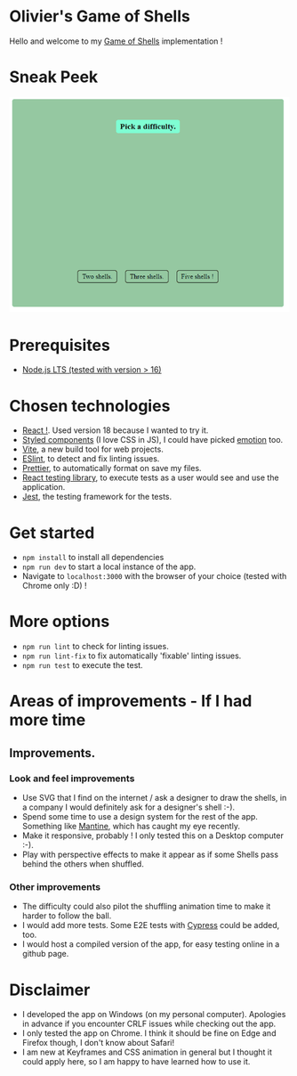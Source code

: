 # Olivier's Game of Shells

Hello and welcome to my [Game of Shells](https://en.wikipedia.org/wiki/Shell_game) implementation !

# Sneak Peek

![Preview video of shell game](shells.gif)

# Prerequisites

- [Node.js LTS (tested with version > 16)](https://nodejs.org/en/download/)

# Chosen technologies

- [React !](https://reactjs.org/). Used version 18 because I wanted to try it.
- [Styled components](https://styled-components.com/) (I love CSS in JS), I could have picked [emotion](https://emotion.sh/docs/introduction) too.
- [Vite](https://vitejs.dev/), a new build tool for web projects.
- [ESlint](https://eslint.org/), to detect and fix linting issues.
- [Prettier](https://prettier.io/), to automatically format on save my files.
- [React testing library](https://testing-library.com/docs/react-testing-library/intro/), to execute tests as a user would see and use the application.
- [Jest](https://jestjs.io/), the testing framework for the tests.

# Get started

- `npm install` to install all dependencies
- `npm run dev` to start a local instance of the app.
- Navigate to `localhost:3000` with the browser of your choice (tested with Chrome only :D) !

# More options

- `npm run lint` to check for linting issues.
- `npm run lint-fix` to fix automatically 'fixable' linting issues.
- `npm run test` to execute the test.

# Areas of improvements - If I had more time

## Improvements.

### Look and feel improvements

- Use SVG that I find on the internet / ask a designer to draw the shells, in a company I would definitely ask for a designer's shell :-).
- Spend some time to use a design system for the rest of the app. Something like [Mantine](https://mantine.dev/), which has caught my eye recently.
- Make it responsive, probably ! I only tested this on a Desktop computer :-).
- Play with perspective effects to make it appear as if some Shells pass behind the others when shuffled.

### Other improvements

- The difficulty could also pilot the shuffling animation time to make it harder to follow the ball.
- I would add more tests. Some E2E tests with [Cypress](https://www.cypress.io/) could be added, too.
- I would host a compiled version of the app, for easy testing online in a github page.

# Disclaimer

- I developed the app on Windows (on my personal computer). Apologies in advance if you encounter CRLF issues while checking out the app.
- I only tested the app on Chrome. I think it should be fine on Edge and Firefox though, I don't know about Safari!
- I am new at Keyframes and CSS animation in general but I thought it could apply here, so I am happy to have learned how to use it.
